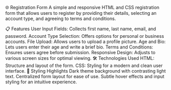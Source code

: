 

🌐 Registration Form
A simple and responsive HTML and CSS registration form that allows users to register by providing their details, selecting an account type, and agreeing to terms and conditions.

📋 Features
User Input Fields: Collects first name, last name, email, and password.
Account Type Selection: Offers options for personal or business accounts.
File Upload: Allows users to upload a profile picture.
Age and Bio: Lets users enter their age and write a brief bio.
Terms and Conditions: Ensures users agree before submission.
Responsive Design: Adjusts to various screen sizes for optimal viewing.
🛠️ Technologies Used
HTML: Structure and layout of the form.
CSS: Styling for a modern and clean user interface.
🎨 Styling Highlights
Dark theme background with contrasting light text.
Centralized form layout for ease of use.
Subtle hover effects and input styling for an intuitive experience.